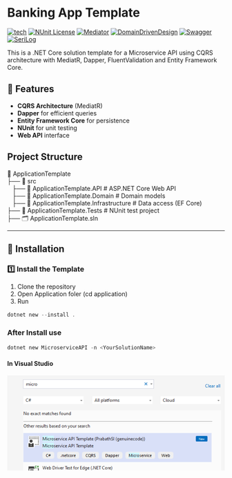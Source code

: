 # Banking App Template
[![tech](https://img.shields.io/badge/powredby-.netcore-purple.svg)](https://dotnet.microsoft.com/en-us/download) [![NUnit License](https://img.shields.io/badge/powredby-NUnit-green.svg)](https://nunit.org/) [![Mediator](https://img.shields.io/badge/powredby-MediatR-blue.svg)](https://www.nuget.org/packages/mediatr/) [![DomainDrivenDesign](https://img.shields.io/badge/powredby-DDD-red.svg)](https://en.wikipedia.org/wiki/Domain-driven_design) [![Swagger](https://img.shields.io/badge/powredby-swagger-gree.svg)](https://swagger.io/) [![SeriLog](https://img.shields.io/badge/powredby-serilog-orange.svg)](https://serilog.net/)

This is a .NET Core solution template for a Microservice API using CQRS architecture with MediatR, Dapper, FluentValidation and Entity Framework Core.

## 📌 Features
- **CQRS Architecture** (MediatR)
- **Dapper** for efficient queries
- **Entity Framework Core** for persistence
- **NUnit** for unit testing
- **Web API** interface

## Project Structure

📂 ApplicationTemplate <br>
 ├── 📂 src <br>
    &nbsp;&nbsp;&nbsp;├── 📂 ApplicationTemplate.API            # ASP.NET Core Web API <br>
    &nbsp;&nbsp;&nbsp;├── 📂 ApplicationTemplate.Domain         # Domain models <br>
    &nbsp;&nbsp;&nbsp;├── 📂 ApplicationTemplate.Infrastructure # Data access (EF Core) <br>
 ├── 📂 ApplicationTemplate.Tests          # NUnit test project <br>
 ├── 🗂️ ApplicationTemplate.sln <br>


---

## 🚀 Installation

### **1️⃣ Install the Template**

1. Clone the repository
2. Open Application foler (cd application)
3. Run
```powershell
dotnet new --install .
```

### After Install use

```powershell
dotnet new MicroserviceAPI -n <YourSolutionName>
```
#### In Visual Studio

![Alt Text](https://github.com/genuinecode-git/vstemplate/blob/main/Application/VisualStudio.PNG)

